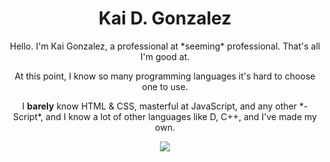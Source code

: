 <h1 align="center">Kai D. Gonzalez</h1>


<p align="center">Hello. I'm Kai Gonzalez, a professional at *seeming* professional. That's all I'm good at.</p>

<p align="center">At this point, I know so many programming languages it's hard to choose one to use.</p>

<p align="center">I <strong><it>barely</it></strong> know HTML & CSS, masterful at JavaScript, and any other *-Script*, and I know a lot of other languages like D, C++, and I've made my own.

</p>

<p align="center">
  <a>
    <img src="https://skillicons.dev/icons?i=git,linux,lua,c,vim,nodejs,py,cpp,godot,github,js,julia,md" />
  </a>
</p>